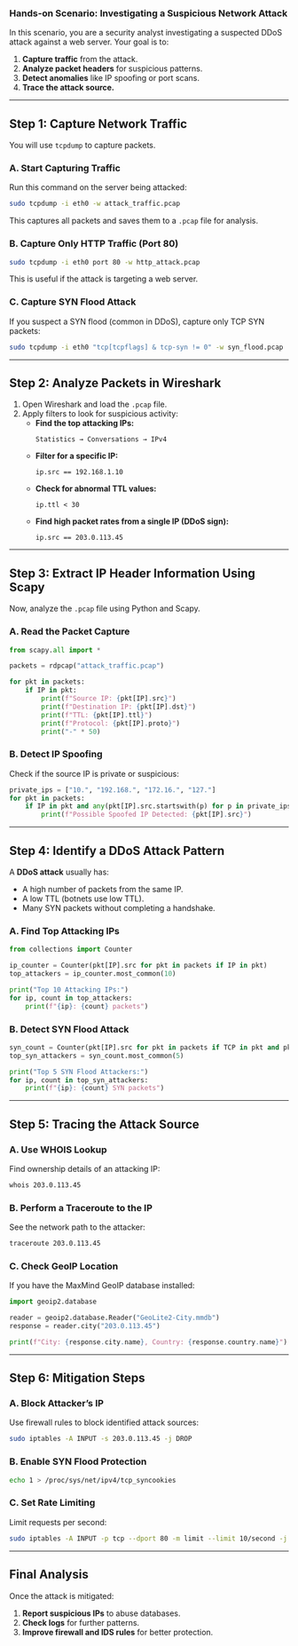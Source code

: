 ### **Hands-on Scenario: Investigating a Suspicious Network Attack**  

In this scenario, you are a security analyst investigating a suspected DDoS attack against a web server. Your goal is to:  
1. **Capture traffic** from the attack.  
2. **Analyze packet headers** for suspicious patterns.  
3. **Detect anomalies** like IP spoofing or port scans.  
4. **Trace the attack source.**  

---

## **Step 1: Capture Network Traffic**  
You will use `tcpdump` to capture packets.

### **A. Start Capturing Traffic**  
Run this command on the server being attacked:  
```bash
sudo tcpdump -i eth0 -w attack_traffic.pcap
```
This captures all packets and saves them to a `.pcap` file for analysis.

### **B. Capture Only HTTP Traffic (Port 80)**
```bash
sudo tcpdump -i eth0 port 80 -w http_attack.pcap
```
This is useful if the attack is targeting a web server.

### **C. Capture SYN Flood Attack**
If you suspect a SYN flood (common in DDoS), capture only TCP SYN packets:
```bash
sudo tcpdump -i eth0 "tcp[tcpflags] & tcp-syn != 0" -w syn_flood.pcap
```

---

## **Step 2: Analyze Packets in Wireshark**  
1. Open Wireshark and load the `.pcap` file.  
2. Apply filters to look for suspicious activity:  
   - **Find the top attacking IPs:**  
     ```
     Statistics → Conversations → IPv4
     ```
   - **Filter for a specific IP:**  
     ```
     ip.src == 192.168.1.10
     ```
   - **Check for abnormal TTL values:**  
     ```
     ip.ttl < 30
     ```
   - **Find high packet rates from a single IP (DDoS sign):**  
     ```
     ip.src == 203.0.113.45
     ```

---

## **Step 3: Extract IP Header Information Using Scapy**  
Now, analyze the `.pcap` file using Python and Scapy.

### **A. Read the Packet Capture**
```python
from scapy.all import *

packets = rdpcap("attack_traffic.pcap")

for pkt in packets:
    if IP in pkt:
        print(f"Source IP: {pkt[IP].src}")
        print(f"Destination IP: {pkt[IP].dst}")
        print(f"TTL: {pkt[IP].ttl}")
        print(f"Protocol: {pkt[IP].proto}")
        print("-" * 50)
```

### **B. Detect IP Spoofing**
Check if the source IP is private or suspicious:
```python
private_ips = ["10.", "192.168.", "172.16.", "127."]
for pkt in packets:
    if IP in pkt and any(pkt[IP].src.startswith(p) for p in private_ips):
        print(f"Possible Spoofed IP Detected: {pkt[IP].src}")
```

---

## **Step 4: Identify a DDoS Attack Pattern**
A **DDoS attack** usually has:  
- A high number of packets from the same IP.  
- A low TTL (botnets use low TTL).  
- Many SYN packets without completing a handshake.  

### **A. Find Top Attacking IPs**
```python
from collections import Counter

ip_counter = Counter(pkt[IP].src for pkt in packets if IP in pkt)
top_attackers = ip_counter.most_common(10)

print("Top 10 Attacking IPs:")
for ip, count in top_attackers:
    print(f"{ip}: {count} packets")
```

### **B. Detect SYN Flood Attack**
```python
syn_count = Counter(pkt[IP].src for pkt in packets if TCP in pkt and pkt[TCP].flags == 'S')
top_syn_attackers = syn_count.most_common(5)

print("Top 5 SYN Flood Attackers:")
for ip, count in top_syn_attackers:
    print(f"{ip}: {count} SYN packets")
```

---

## **Step 5: Tracing the Attack Source**  
### **A. Use WHOIS Lookup**
Find ownership details of an attacking IP:  
```bash
whois 203.0.113.45
```

### **B. Perform a Traceroute to the IP**
See the network path to the attacker:  
```bash
traceroute 203.0.113.45
```

### **C. Check GeoIP Location**
If you have the MaxMind GeoIP database installed:
```python
import geoip2.database

reader = geoip2.database.Reader("GeoLite2-City.mmdb")
response = reader.city("203.0.113.45")

print(f"City: {response.city.name}, Country: {response.country.name}")
```

---

## **Step 6: Mitigation Steps**
### **A. Block Attacker’s IP**
Use firewall rules to block identified attack sources:
```bash
sudo iptables -A INPUT -s 203.0.113.45 -j DROP
```

### **B. Enable SYN Flood Protection**
```bash
echo 1 > /proc/sys/net/ipv4/tcp_syncookies
```

### **C. Set Rate Limiting**
Limit requests per second:
```bash
sudo iptables -A INPUT -p tcp --dport 80 -m limit --limit 10/second -j ACCEPT
```

---

## **Final Analysis**
Once the attack is mitigated:  
1. **Report suspicious IPs** to abuse databases.  
2. **Check logs** for further patterns.  
3. **Improve firewall and IDS rules** for better protection. 
